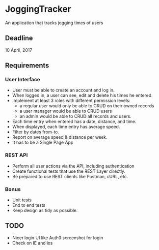JoggingTracker
==============

An application that tracks jogging times of users

Deadline
--------
10 April, 2017

Requirements
------------
### User Interface
* User must be able to create an account and log in.
* When logged in, a user can see, edit and delete his times he entered.
* Implement at least 3 roles with different permission levels: 
	- a regular user would only be able to CRUD on their owned records
	- a user manager would be able to CRUD users
	- an admin would be able to CRUD all records and users.
* Each time entry when entered has a date, distance, and time.
* When displayed, each time entry has average speed.
* Filter by dates from-to.
* Report on average speed & distance per week.
* It has to be a Single Page App

### REST API
* Perform all user actions via the API, including authentication
* Create functional tests that use the REST Layer directly. 
* Be prepared to use REST clients like Postman, cURL, etc.

### Bonus
* Unit tests
* End to end tests
* Keep design as tidy as possible.


TODO
----
* Nicer login UI like Auth0 screenshot for login
* Check on IE and ios
